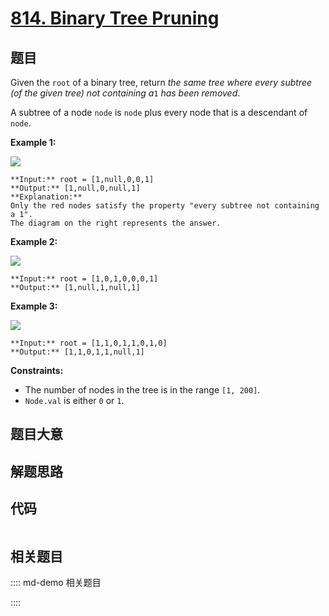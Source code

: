 # [814. Binary Tree Pruning](https://leetcode.com/problems/binary-tree-pruning)

## 题目

Given the `root` of a binary tree, return _the same tree where every subtree
(of the given tree) not containing a_`1` _has been removed_.

A subtree of a node `node` is `node` plus every node that is a descendant of
`node`.



**Example 1:**

![](https://s3-lc-upload.s3.amazonaws.com/uploads/2018/04/06/1028_2.png)

    
    
    **Input:** root = [1,null,0,0,1]
    **Output:** [1,null,0,null,1]
    **Explanation:** 
    Only the red nodes satisfy the property "every subtree not containing a 1".
    The diagram on the right represents the answer.
    

**Example 2:**

![](https://s3-lc-upload.s3.amazonaws.com/uploads/2018/04/06/1028_1.png)

    
    
    **Input:** root = [1,0,1,0,0,0,1]
    **Output:** [1,null,1,null,1]
    

**Example 3:**

![](https://s3-lc-upload.s3.amazonaws.com/uploads/2018/04/05/1028.png)

    
    
    **Input:** root = [1,1,0,1,1,0,1,0]
    **Output:** [1,1,0,1,1,null,1]
    



**Constraints:**

  * The number of nodes in the tree is in the range `[1, 200]`.
  * `Node.val` is either `0` or `1`.


## 题目大意

## 解题思路

## 代码

```javascript

```

## 相关题目

:::: md-demo 相关题目

::::
